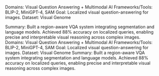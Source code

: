 Domains: Visual Question Answering + Multimodal AI
Frameworks/Tools: BLIP-2, MiniGPT-4, SAM
Goal: Localized visual question-answering for images.
Dataset: Visual Genome

Summary: Built a region-aware VQA system integrating segmentation and language models. Achieved 88% accuracy on localized queries, enabling precise and interpretable visual reasoning across complex images.
Domains: Visual Question Answering + Multimodal AI Frameworks/Tools: BLIP-2, MiniGPT-4, SAM Goal: Localized visual question-answering for images. Dataset: Visual Genome Summary: Built a region-aware VQA system integrating segmentation and language models. Achieved 88% accuracy on localized queries, enabling precise and interpretable visual reasoning across complex images.
